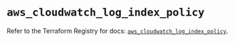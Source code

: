 # `aws_cloudwatch_log_index_policy`

Refer to the Terraform Registry for docs: [`aws_cloudwatch_log_index_policy`](https://registry.terraform.io/providers/hashicorp/aws/6.15.0/docs/resources/cloudwatch_log_index_policy).
